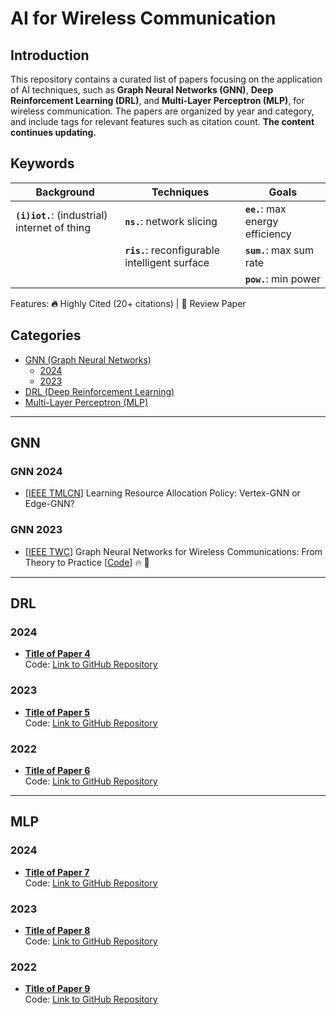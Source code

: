 # AI for Wireless Communication

## Introduction
This repository contains a curated list of papers focusing on the application of AI techniques, such as **Graph Neural Networks (GNN)**, **Deep Reinforcement Learning (DRL)**, and **Multi-Layer Perceptron (MLP)**, for wireless communication. The papers are organized by year and category, and include tags for relevant features such as citation count. **The content continues updating.**

## Keywords

|  Background  |  Techniques  |  Goals  |
|------------- |-------------|-------------|
| **`(i)iot.`**: (industrial) internet of thing | **`ns.`**: network slicing | **`ee.`**: max energy efficiency |
| | **`ris.`**: reconfigurable intelligent surface | **`sum.`**: max sum rate |
|||**`pow.`**: min power|

Features: **🔥** Highly Cited (20+ citations) | **📖** Review Paper

## Categories
- [GNN (Graph Neural Networks)](#gnn)
  - [2024](#gnn-2024)
  - [2023](#gnn-2023)
- [DRL (Deep Reinforcement Learning)](#drl)
- [Multi-Layer Perceptron (MLP)](#mlp)

---

## GNN

### GNN 2024
- [[IEEE TMLCN](https://ieeexplore.ieee.org/abstract/document/10401242)] Learning Resource Allocation Policy: Vertex-GNN or Edge-GNN?
  
### GNN 2023
- [[IEEE TWC](https://ieeexplore.ieee.org/document/9944643)] Graph Neural Networks for Wireless Communications: From Theory to Practice [[Code](https://github.com/yshenaw/GNN4Com)] 🔥 📖

---

## DRL

### 2024
- **[Title of Paper 4](pdfs/drl/2024/Paper4.pdf)**  
  Code: [Link to GitHub Repository](https://github.com/...)
  
### 2023
- **[Title of Paper 5](pdfs/drl/2023/Paper5.pdf)**  
  Code: [Link to GitHub Repository](https://github.com/...)
  
### 2022
- **[Title of Paper 6](pdfs/drl/2022/Paper6.pdf)**  
  Code: [Link to GitHub Repository](https://github.com/...)

---

## MLP

### 2024
- **[Title of Paper 7](pdfs/dnn/2024/Paper7.pdf)**  
  Code: [Link to GitHub Repository](https://github.com/...)
  
### 2023
- **[Title of Paper 8](pdfs/dnn/2023/Paper8.pdf)**  
  Code: [Link to GitHub Repository](https://github.com/...)
  
### 2022
- **[Title of Paper 9](pdfs/dnn/2022/Paper9.pdf)**  
  Code: [Link to GitHub Repository](https://github.com/...)
